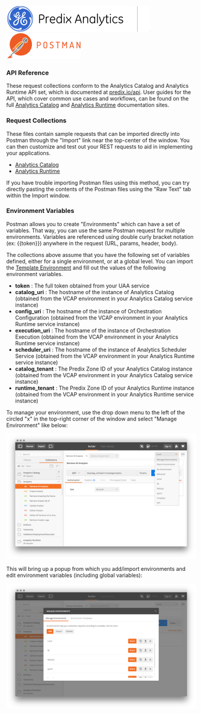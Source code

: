 ### ![Predix Analytics](./images/PredixAnalytics.png)![Predix Analytics](./images/separator.png)[![Postman](./images/postman-logo.png)](https://www.getpostman.com)


### API Reference
These request collections conform to the Analytics Catalog and Analytics Runtime API set, which is documented at [predix.io/api](https://www.predix.io/api). User guides for the API, which cover common use cases and workflows, can be found on the full [Analytics Catalog](https://www.predix.io/docs/#A5cFZF2V) and [Analytics Runtime](https://www.predix.io/docs/#h6rTgHDW) documentation sites.


### Request Collections
These files contain sample requests that can be imported directly into Postman through the "Import" link near the top-center of the window. You can then customize and test out your REST requests to aid in implementing your applications.

* [Analytics Catalog](./Analytics_Catalog.json.postman_collection) 
* [Analytics Runtime](./Analytics_Runtime.json.postman_collection) 

If you have trouble importing Postman files using this method, you can try directly pasting the contents of the Postman files using the "Raw Text" tab within the Import window.


### Environment Variables
Postman allows you to create "Environments" which can have a set of variables. That way, you can use the same Postman request for multiple environments. Variables are referenced using double curly bracket notation (ex: {{token}}) anywhere in the request (URL, params, header, body). 

The collections above assume that you have the following set of variables defined, either for a single environment, or at a global level. You can import the [Template Environment](./Template.postman_environment) and fill out the values of the following environment variables.

* **token** : The full token obtained from your UAA service
* **catalog_uri** : The hostname of the instance of Analytics Catalog (obtained from the VCAP environment in your Analytics Catalog service instance)
* **config_uri** : The hostname of the instance of Orchestration Configuration (obtained from the VCAP environment in your Analytics Runtime service instance)
* **execution_uri** : The hostname of the instance of Orchestration Execution (obtained from the VCAP environment in your Analytics Runtime service instance)
* **scheduler_uri** : The hostname of the instance of Analytics Scheduler Service (obtained from the VCAP environment in your Analytics Runtime service instance)
* **catalog_tenant** : The Predix Zone ID of your Analytics Catalog instance (obtained from the VCAP environment in your Analytics Catalog service instance)
* **runtime_tenant** : The Predix Zone ID of your Analytics Runtime instance (obtained from the VCAP environment in your Analytics Runtime service instance)


To manage your environment, use the drop down menu to the left of the circled "x" in the top-right corner of the window and select "Manage Environment" like below:

![Postman Environments Dropdown](./images/PostmanEnvironmentsDropdown.png)

This will bring up a popup from which you add/import environments and edit environment variables (including global variables):

![Postman Environments Popup](./images/PostmanEnvironmentsPopup.png)
